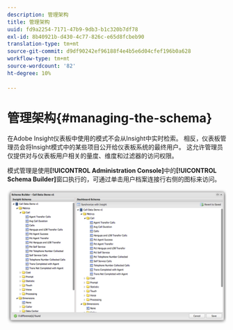 ```yaml
---
description: 管理架构
title: 管理架构
uuid: fd9a2254-7171-47b9-9db3-b1c320b7df78
exl-id: 8b40921b-d430-4c77-826c-e65d8fcbeb90
translation-type: tm+mt
source-git-commit: d9df90242ef96188f4e4b5e6d04cfef196b0a628
workflow-type: tm+mt
source-wordcount: '82'
ht-degree: 10%

---
```


# 管理架构{#managing-the-schema}

在Adobe Insight仪表板中使用的模式不会从Insight中实时检索。 相反，仪表板管理员会将Insight模式中的某些项目公开给仪表板系统的最终用户。 这允许管理员仅提供对与仪表板用户相关的量度、维度和过滤器的访问权限。

模式管理是使用&#x200B;**[!UICONTROL Administration Console]**&#x200B;中的&#x200B;**[!UICONTROL Schema Builder]**&#x200B;窗口执行的，可通过单击用户档案连接行右侧的图标来访问。

![](assets/schema_builder.png)
